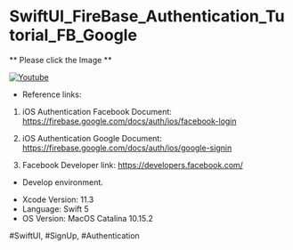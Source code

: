 # SwiftUI_FireBase_Authentication_Tutorial_FB_Google

** Please click the Image **

[![Youtube](https://img.youtube.com/vi/cV97YAZ7fYM/0.jpg)](https://youtu.be/cV97YAZ7fYM)

* Reference links:

1. iOS Authentication Facebook Document: https://firebase.google.com/docs/auth/ios/facebook-login

2. iOS Authentication Google Document: 
https://firebase.google.com/docs/auth/ios/google-signin

3. Facebook Developer link:
https://developers.facebook.com/

* Develop environment.

- Xcode Version: 11.3
- Language: Swift 5
- OS Version: MacOS Catalina 10.15.2

#SwiftUI, #SignUp, #Authentication
